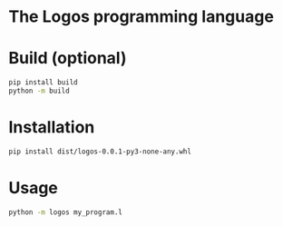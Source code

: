 # The Logos programming language



# Build (optional)
```bash
pip install build
python -m build
```

# Installation
```bash
pip install dist/logos-0.0.1-py3-none-any.whl 
```


# Usage
```bash
python -m logos my_program.l
```